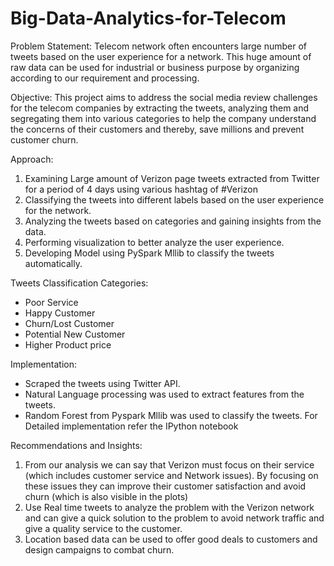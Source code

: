 # Big-Data-Analytics-for-Telecom

Problem Statement:
Telecom network often encounters large number of tweets based on the user experience for a network. This huge amount of raw data can be used for industrial or business purpose by organizing according to our requirement and processing.

Objective:
This project aims to address the social media review challenges for the telecom companies by extracting the tweets, analyzing them and segregating them into various categories to help the company understand the concerns of their customers and thereby, save millions and prevent customer churn.

Approach:
1. Examining Large amount of Verizon page tweets extracted from Twitter for a period of 4 days using various hashtag of #Verizon
2. Classifying the tweets into different labels based on the user experience for the network.
3. Analyzing the tweets based on categories and gaining insights from the data.
4. Performing visualization to better analyze the user experience.
5. Developing Model using PySpark Mllib to classify the tweets automatically.

Tweets Classification Categories:
- Poor Service
- Happy Customer
- Churn/Lost Customer
- Potential New Customer
- Higher Product price

Implementation:
- Scraped the tweets using Twitter API.
- Natural Language processing was used to extract features from the tweets.
- Random Forest from Pyspark Mllib was used to classify the tweets.
For Detailed implementation refer the IPython notebook

Recommendations and Insights:
1. From our analysis we can say that Verizon must focus on their service (which includes customer service and Network issues). By focusing on these issues they can improve their customer satisfaction and avoid churn (which is also visible in the plots)
2. Use Real time tweets to analyze the problem with the Verizon network and can give a quick solution to the problem to avoid network traffic and give a quality service to the customer. 
3. Location based data can be used to offer good deals to customers and design campaigns to combat churn.




